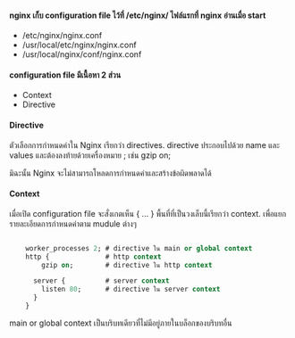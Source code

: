 
#### nginx เก็บ configuration file ไว้ที่ /etc/nginx/ ไฟล์แรกที่ nginx อ่านเมื่อ start

- /etc/nginx/nginx.conf
- /usr/local/etc/nginx/nginx.conf  
- /usr/local/nginx/conf/nginx.conf  

#### configuration file มีเนื้อหา 2 ส่วน

- Context
- Directive

#### Directive

ตัวเลือกการกำหนดค่าใน Nginx เรียกว่า directives. directive ประกอบไปด้วย name และ values และต้องลงท้ายด้วยเครื่องหมาย ; เช่น gzip on;  

มิฉะนั้น Nginx จะไม่สามารถโหลดการกำหนดค่าและสร้างข้อผิดพลาดได้


#### Context

เมื่อเปิด configuration file จะสั่งเกตเห็น { ... } พื้นที่ที่เป็นวงเล็บนี้เรียกว่า context. เพื่อแยกรายละเอียดการกำหนดค่าตาม mudule ต่างๆ

```sql

    worker_processes 2; # directive ใน main or global context  
    http {              # http context  
        gzip on;        # directive ใน http context  

      server {          # server context  
        listen 80;      # directive ใน server context  
      }  
    }  

```

main or global context เป็นบริบทเดียวที่ไม่มีอยู่ภายในบล็อกของบริบทอื่น
